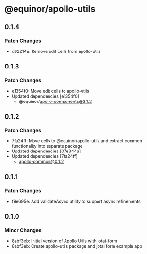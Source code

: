 # @equinor/apollo-utils

## 0.1.4

### Patch Changes

- d92214a: Remove edit cells from apollo-utils

## 0.1.3

### Patch Changes

- e1354f0: Move edit cells to apollo-utils
- Updated dependencies [e1354f0]
  - @equinor/apollo-components@3.1.2

## 0.1.2

### Patch Changes

- 7fa24ff: Move cells to @equinor/apollo-utils and extract common functionality into separate package
- Updated dependencies [07e344a]
- Updated dependencies [7fa24ff]
  - apollo-common@0.1.2

## 0.1.1

### Patch Changes

- f9e695e: Add validateAsync utility to support async refinements

## 0.1.0

### Minor Changes

- 8abf3eb: Initial version of Apollo Utils with jotai-form
- 8abf3eb: Create apollo-utils package and jotai form example app
